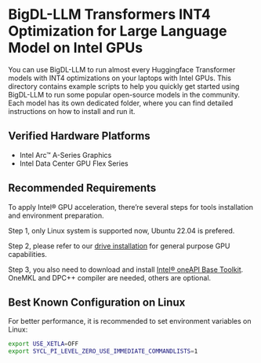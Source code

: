 # BigDL-LLM Transformers INT4 Optimization for Large Language Model on Intel GPUs
You can use BigDL-LLM to run almost every Huggingface Transformer models with INT4 optimizations on your laptops with Intel GPUs. This directory contains example scripts to help you quickly get started using BigDL-LLM to run some popular open-source models in the community. Each model has its own dedicated folder, where you can find detailed instructions on how to install and run it.

## Verified Hardware Platforms

- Intel Arc™ A-Series Graphics
- Intel Data Center GPU Flex Series

## Recommended Requirements
To apply Intel® GPU acceleration, there’re several steps for tools installation and environment preparation.

Step 1, only Linux system is supported now, Ubuntu 22.04 is prefered.

Step 2, please refer to our [drive installation](https://dgpu-docs.intel.com/driver/installation.html) for general purpose GPU capabilities.

Step 3, you also need to download and install [Intel® oneAPI Base Toolkit](https://www.intel.com/content/www/us/en/developer/tools/oneapi/base-toolkit-download.html). OneMKL and DPC++ compiler are needed, others are optional.

## Best Known Configuration on Linux
For better performance, it is recommended to set environment variables on Linux:
```bash
export USE_XETLA=OFF
export SYCL_PI_LEVEL_ZERO_USE_IMMEDIATE_COMMANDLISTS=1
```

